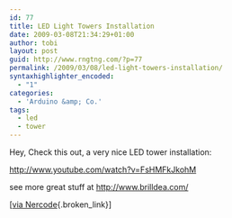 ```yaml
---
id: 77
title: LED Light Towers Installation
date: 2009-03-08T21:34:29+01:00
author: tobi
layout: post
guid: http://www.rngtng.com/?p=77
permalink: /2009/03/08/led-light-towers-installation/
syntaxhighlighter_encoded:
  - "1"
categories:
  - 'Arduino &amp; Co.'
tags:
  - led
  - tower
---
```

Hey, Check this out, a very nice LED tower installation:

<http://www.youtube.com/watch?v=FsHMFkJkohM>

see more great stuff at <http://www.brilldea.com/>

[[via Nercode](http://www.nerdcore.de/wp/2008/07/01/led-lichtturme-furs-wohnzimmer/){.broken_link}]
